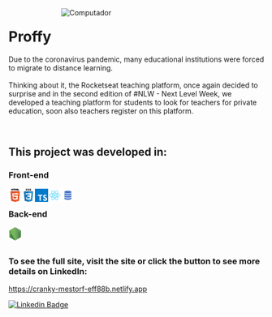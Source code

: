 <img src="https://raw.githubusercontent.com/MicaelliMedeiros/micaellimedeiros/master/image/computer-illustration.png" min-width="400px" max-width="400px" width="400px" align="right" alt="Computador">

# Proffy

<p align="left" font-size="16px">
  Due to the coronavirus pandemic, many educational institutions were forced to migrate to distance learning.
  <br/>
  <br/>
  Thinking about it, the Rocketseat teaching platform, once again decided to surprise and in the second edition of #NLW - Next Level Week, we developed a teaching platform for       students to look for teachers for private education, soon also teachers register on this platform.
</p>

<br/>

## This project was developed in:

### Front-end

<img align="left" alt="HTML5" width="26px" src="https://raw.githubusercontent.com/github/explore/80688e429a7d4ef2fca1e82350fe8e3517d3494d/topics/html/html.png" />
<img align="left" alt="CSS3" width="26px" src="https://raw.githubusercontent.com/github/explore/80688e429a7d4ef2fca1e82350fe8e3517d3494d/topics/css/css.png" />
<img align="left" alt="Type" width="26px" src="https://raw.githubusercontent.com/github/explore/80688e429a7d4ef2fca1e82350fe8e3517d3494d/topics/typescript/typescript.png" />
<img align="left" alt="React" width="26px" src="https://raw.githubusercontent.com/github/explore/80688e429a7d4ef2fca1e82350fe8e3517d3494d/topics/react/react.png" />
<img align="left" alt="SQL" width="26px" src="https://raw.githubusercontent.com/github/explore/80688e429a7d4ef2fca1e82350fe8e3517d3494d/topics/sql/sql.png" />

<br />

### Back-end

<img align="left" alt="Node.js" width="26px" src="https://raw.githubusercontent.com/github/explore/80688e429a7d4ef2fca1e82350fe8e3517d3494d/topics/nodejs/nodejs.png" />

<br/>
<br/>

### To see the full site, visit the site or click the button to see more details on LinkedIn:

https://cranky-mestorf-eff88b.netlify.app


[![Linkedin Badge](https://img.shields.io/badge/-Proffy%20-6633cc?style=flat-square&logo=Linkedin&logoColor=white&link=)](https://www.linkedin.com/posts/lucas-anselmo-moraes-da-silva-543636161_nlw-nodejs-rocketseat-activity-6698351741542400000-fWQB)
